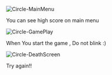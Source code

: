 
![Circle-MainMenu](https://github.com/halitcanguneri/Circle-Game/assets/120040157/12e965d0-48bc-47c1-bca1-7286f19091ca)

You can see high score on main menu



![Circle-GamePlay](https://github.com/halitcanguneri/Circle-Game/assets/120040157/d80a24c1-1407-4d79-99e3-6c4cbfcfc64d)


When You start the game , Do not blink :)


![Circle-DeathScreen](https://github.com/halitcanguneri/Circle-Game/assets/120040157/6c474c74-03c7-4c4e-bf33-4e7456138e5e)

Try again!!
